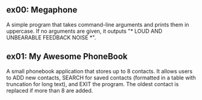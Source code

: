 ex00: Megaphone
----------------
A simple program that takes command-line arguments and prints them in uppercase. If no arguments are given, it outputs "* LOUD AND UNBEARABLE FEEDBACK NOISE *".

ex01: My Awesome PhoneBook
-------------------------
A small phonebook application that stores up to 8 contacts. It allows users to ADD new contacts, SEARCH for saved contacts (formatted in a table with truncation for long text), and EXIT the program. The oldest contact is replaced if more than 8 are added.
			
